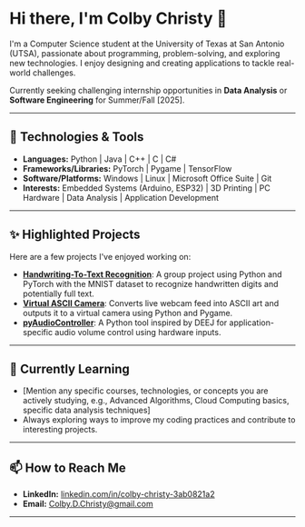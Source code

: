 # Hi there, I'm Colby Christy 👋

<p align="center">
  <a href="https://github.com/ColbyJacks">
    </a>
</p>

I'm a Computer Science student at the University of Texas at San Antonio (UTSA), passionate about programming, problem-solving, and exploring new technologies. I enjoy designing and creating applications to tackle real-world challenges.

Currently seeking challenging internship opportunities in **Data Analysis** or **Software Engineering** for Summer/Fall [2025].

---

## 🔧 Technologies & Tools

* **Languages:** Python | Java | C++ | C | C#
* **Frameworks/Libraries:** PyTorch | Pygame | TensorFlow
* **Software/Platforms:** Windows | Linux | Microsoft Office Suite | Git
* **Interests:** Embedded Systems (Arduino, ESP32) | 3D Printing | PC Hardware | Data Analysis | Application Development


---

## ✨ Highlighted Projects

Here are a few projects I've enjoyed working on:

* **[Handwriting-To-Text Recognition](https://github.com/ColbyJacks/Handwritting-To-Text)**: A group project using Python and PyTorch with the MNIST dataset to recognize handwritten digits and potentially full text.
* **[Virtual ASCII Camera](https://github.com/ColbyJacks/VirtualAsciiCam)**: Converts live webcam feed into ASCII art and outputs it to a virtual camera using Python and Pygame.
* **[pyAudioController](https://github.com/ColbyJacks/pyAudioController)**: A Python tool inspired by DEEJ for application-specific audio volume control using hardware inputs.


---

## 🌱 Currently Learning

* [Mention any specific courses, technologies, or concepts you are actively studying, e.g., Advanced Algorithms, Cloud Computing basics, specific data analysis techniques]
* Always exploring ways to improve my coding practices and contribute to interesting projects.

---

## 📫 How to Reach Me

* **LinkedIn:** [linkedin.com/in/colby-christy-3ab0821a2](https://linkedin.com/in/colby-christy-3ab0821a2)
* **Email:** Colby.D.Christy@gmail.com

---

